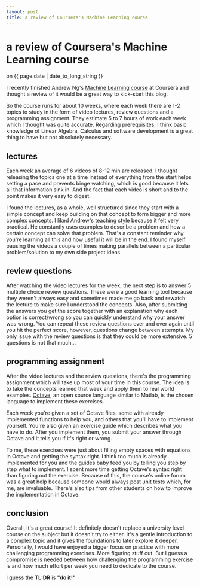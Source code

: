 ```yaml
---
layout: post
title: a review of Coursera's Machine Learning course
---
```

a review of Coursera's Machine Learning course
==============================================

<div class="pubdate">on <time datetime="{{ page.date }}"> {{ page.date  | date_to_long_string }} </time></div>

I recently finished Andrew Ng's [Machine Learning course](https://www.coursera.org/course/ml) at Coursera and thought a review of it would be a great way to kick-start this blog.

So the course runs for about 10 weeks, where each week there are 1-2 topics to study in the form of video lectures, review questions and a programming assignment.
They estimate 5 to 7 hours of work each week which I thought was quite accurate. Regarding prerequisites, I think basic knowledge of Linear Algebra, Calculus and software development is a great thing to have but not absolutely necessary.

lectures
----------------------
Each week an average of 6 videos of 8-12 min are released. I thought releasing the topics one at a time instead of everything from the start helps setting a pace and prevents binge watching, which is good because it lets all that information sink in. And the fact that each video is short and to the point makes it very easy to digest.

I found the lectures, as a whole, well structured since they start with a simple concept and keep building on that concept to form bigger and more complex concepts. I liked Andrew's teaching style because it felt very practical. He constantly uses examples to describe a problem and how a certain concept can solve that problem. That's a constant reminder why you're learning all this and how useful it will be in the end. I found myself pausing the videos a couple of times making parallels between a particular problem/solution to my own side project ideas.

review questions
----------------
After watching the video lectures for the week, the next step is to answer 5 multiple choice review questions. These were a good learning tool because they weren't always easy and
sometimes made me go back and rewatch the lecture to make sure I understood the concepts. Also, after submitting the answers you get the score together with an explanation why each option is correct/wrong so you can quickly understand why your answer was wrong. You can repeat these review questions over and over again until you hit the perfect score, however, questions change between attempts. My only issue with the review questions is that they could be more extensive. 5 questions is not that much...

programming assignment
---------------------
After the video lectures and the review questions, there's the programming assignment which will take up most of your time in this course. The idea is to take the concepts learned that week and apply them to real world examples. [Octave](https://www.gnu.org/software/octave/), an open source language similar to Matlab, is the chosen language to implement these exercises.

Each week you're given a set of Octave files, some with already implemented functions to help you, and others that you'll have to implement yourself. You're also given an exercise guide which describes what you have to do. After you implement them, you submit your answer through Octave and it tells you if it's right or wrong.

To me, these exercises were just about filling empty spaces with equations in Octave and getting the syntax right. I think too much is already implemented for you and the guides baby feed you by telling you step by step what to implement. I spent more time getting Octave's syntax right than figuring out the exercise. Because of this, the course's online forum was a great help because someone would always post unit tests which, for me, are invaluable. There's also tips from other students on how to improve the implementation in Octave.

conclusion
----------
Overall, it's a great course! It definitely doesn't replace a university level course on the subject but it doesn't try to either. It's a gentle introduction to a complex topic and it gives the foundations to later explore it deeper. Personally, I would have enjoyed a bigger focus on practice with more challenging programming exercises. More figuring stuff out. But I guess a compromise is needed between how challenging the programming exercise is and how much effort per week you need to dedicate to the course.

I guess the **TL:DR** is **"do it!"**
